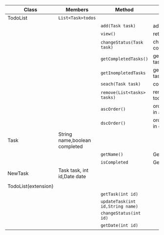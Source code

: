 | Class               | Members                       | Method                           | Senarios                                     | Output  |
|---------------------|-------------------------------|----------------------------------|----------------------------------------------|---------|
| TodoList            | `List<Task>todos `            |                                  |                                              |         |
|                     |                               | `add(Task task)  `               | add the task to the List                     | void    |
|                     |                               | `view()  `                       | return the List                              | List<>  |
|                     |                               | `changeStatus(Task task) `       | changes the boolean completed of the task !  | void    |
|                     |                               | `getCompletedTasks()`            | get only the task with task.completed==True  | List<>  |
|                     |                               | `getInompletedTasks`             | get only the task with task.completed==False | List<>  |
|                     |                               | `seach(Task task)`               | contains()                                   | String  |
|                     |                               | `remove(List<tasks> tasks)`      | remove tasks from todos                      | void    |
|                     |                               | `ascOrder()`                     | ordered alphabetically in ascending          | List<>  |
|                     |                               | `dscOrder()`                     | ordered alphabetically in descending         | List<>  |
| Task                | String name,boolean completed |                                  |                                              |         |
|                     |                               | `getName()`                      | Get task name                                | String  |
|                     |                               | `isCompleted`                    | Get task completion                          | boolean |
| NewTask             | Task task, int id,Date date   |                                  |                                              |         |
|                     |                               |                                  |                                              |         |
| TodoList(extension) |                               |                                  |                                              |         |
|                     |                               | `getTask(int id)`                |                                              | NewTask |
|                     |                               | `updateTask(int id,String name)` |                                              | void    |
|                     |                               | `changeStatus(int id)`           |                                              | void    |
|                     |                               | `getDate(int id)`                |                                              | Date    |


